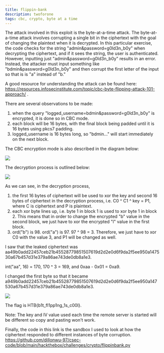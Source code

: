 ```yaml
---
title: flippin-bank
description: twoforone
tags: cbc, crypto, byte at a time
---
```

The attack involved in this exploit is the byte-at-a-time attack. The byte-at-a-time attack involves corrupting a single bit in the ciphertext with the goal of changing the plaintext when it is decrypted. In this particular exercise, the code checks for the string "admin&password=g0ld3n\_b0y" when decrypting the ciphertext, and if it sees the string, the user is authenticated. However, inputting just "admin&password=g0ld3n\_b0y" results in an error. Instead, the attacker must input something like "bdmin&password=g0ld3n\_b0y" and then corrupt the first letter of the input so that is is "a" instead of "b."

A good resource for understanding the attack can be found here: <a href="https://resources.infosecinstitute.com/topic/cbc-byte-flipping-attack-101-approach/"> https://resources.infosecinstitute.com/topic/cbc-byte-flipping-attack-101-approach/ </a>.  

There are several observations to be made: 
1) when the query "logged\_username=bdmin&password=g0ld3n\_b0y" is encrypted, it is done so in CBC mode. 
2) each block will be 16 bytes, with the final block being padded until it is 16 bytes using pkcs7 padding.
3) logged\_username is 16 bytes long, so "bdmin..." will start immediately on the next block.

The CBC encryption mode is also described in the diagram below:   

<img src = "/csec-writeups/hackthebox/htb-crypto/flippinbank-2.png" />

The decryption process is outlined below: 

<img src = "/csec-writeups/hackthebox/htb-crypto/flippinbank-3.png" />

As we can see, in the decryption process, 
1) the first 16 bytes of ciphertext will be used to xor the key and second 16 bytes of ciphertext in the decryption process, i.e. C0 ^ C1 ^ key = P1, where C is ciphertext and P is plaintext.
2) each xor byte lines up, i.e. byte 1 in block 1 is used to xor byte 1 in block 2. 
This means that in order to change the encrypted "b" value in the second block, we just have to xor the encrypted "l" value in the first block. 
3) ord("b") is 98. ord("a") is 97. 97 ^ 98 = 3. Therefore, we just have to xor C0 with the value 3, and P1 will be changed as well.

I saw that the leaked ciphertext was aa49b0add22457ceb21b45528779851507619d2d2e0d6f9da2f5ee950a147530a67b457d31e379a86ae743de0db8a1e3. 

int("aa", 16) = 170, 170 ^ 3 = 169, and 0xaa - 0x01 = 0xa9.

I changed the first byte so that it became a949b0add22457ceb21b45528779851507619d2d2e0d6f9da2f5ee950a147530a67b457d31e379a86ae743de0db8a1e3. 

<img src = "/csec-writeups/hackthebox/htb-crypto/flippinbank-1.png" />

The flag is HTB{b1t\_fl1pp1ng\_1s\_c00l}. 

Note: The key and IV value used each time the remote server is started will be different so copy and pasting won't work. 

Finally, the code in this link is the sandbox I used to look at how the ciphertext responded to different instances of byte corruption. 
<a href="https://github.com/dillonwu-97/csec-code/blob/main/hackthebox/challenges/crypto/flippinbank.py"> https://github.com/dillonwu-97/csec-code/blob/main/hackthebox/challenges/crypto/flippinbank.py </a>